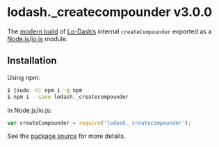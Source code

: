 # lodash._createcompounder v3.0.0

The [modern build](https://github.com/lodash/lodash/wiki/Build-Differences) of [Lo-Dash’s](https://lodash.com/) internal `createCompounder` exported as a [Node.js](http://nodejs.org/)/[io.js](https://iojs.org/) module.

## Installation

Using npm:

```bash
$ {sudo -H} npm i -g npm
$ npm i --save lodash._createcompounder
```

In Node.js/io.js:

```js
var createCompounder = require('lodash._createcompounder');
```

See the [package source](https://github.com/lodash/lodash/blob/3.0.0-npm-packages/lodash._createcompounder) for more details.
